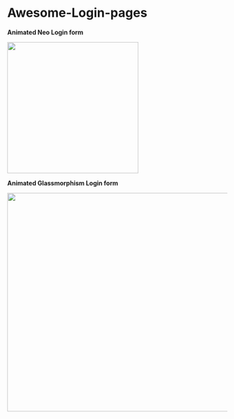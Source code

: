 # Awesome-Login-pages

**Animated Neo Login form**

<img src="https://user-images.githubusercontent.com/94288727/209667881-a3945552-0042-449d-a566-c797517fbd16.png" style=" width:300px ; height:300px">


**Animated Glassmorphism Login form** 

<img src="https://user-images.githubusercontent.com/94288727/209666961-e9339b4d-9077-4463-8505-22bb3902ff52.png" style=" width:700px ; height:500px">

